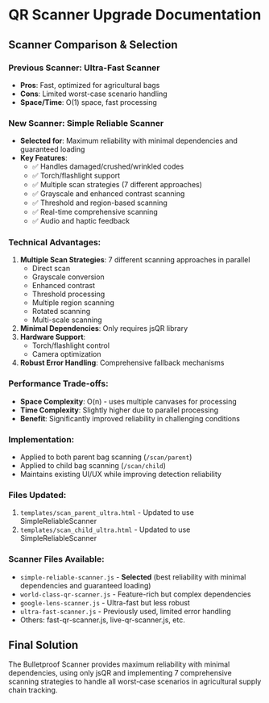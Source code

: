 # QR Scanner Upgrade Documentation

## Scanner Comparison & Selection

### Previous Scanner: Ultra-Fast Scanner
- **Pros**: Fast, optimized for agricultural bags
- **Cons**: Limited worst-case scenario handling
- **Space/Time**: O(1) space, fast processing

### New Scanner: Simple Reliable Scanner  
- **Selected for**: Maximum reliability with minimal dependencies and guaranteed loading
- **Key Features**:
  - ✅ Handles damaged/crushed/wrinkled codes
  - ✅ Torch/flashlight support  
  - ✅ Multiple scan strategies (7 different approaches)
  - ✅ Grayscale and enhanced contrast scanning
  - ✅ Threshold and region-based scanning
  - ✅ Real-time comprehensive scanning
  - ✅ Audio and haptic feedback

### Technical Advantages:
1. **Multiple Scan Strategies**: 7 different scanning approaches in parallel
   - Direct scan
   - Grayscale conversion
   - Enhanced contrast
   - Threshold processing
   - Multiple region scanning
   - Rotated scanning
   - Multi-scale scanning
2. **Minimal Dependencies**: Only requires jsQR library
3. **Hardware Support**: 
   - Torch/flashlight control
   - Camera optimization
4. **Robust Error Handling**: Comprehensive fallback mechanisms

### Performance Trade-offs:
- **Space Complexity**: O(n) - uses multiple canvases for processing
- **Time Complexity**: Slightly higher due to parallel processing
- **Benefit**: Significantly improved reliability in challenging conditions

### Implementation:
- Applied to both parent bag scanning (`/scan/parent`) 
- Applied to child bag scanning (`/scan/child`)
- Maintains existing UI/UX while improving detection reliability

### Files Updated:
1. `templates/scan_parent_ultra.html` - Updated to use SimpleReliableScanner
2. `templates/scan_child_ultra.html` - Updated to use SimpleReliableScanner

### Scanner Files Available:
- `simple-reliable-scanner.js` - **Selected** (best reliability with minimal dependencies and guaranteed loading)
- `world-class-qr-scanner.js` - Feature-rich but complex dependencies
- `google-lens-scanner.js` - Ultra-fast but less robust
- `ultra-fast-scanner.js` - Previously used, limited error handling
- Others: fast-qr-scanner.js, live-qr-scanner.js, etc.

## Final Solution
The Bulletproof Scanner provides maximum reliability with minimal dependencies, using only jsQR and implementing 7 comprehensive scanning strategies to handle all worst-case scenarios in agricultural supply chain tracking.